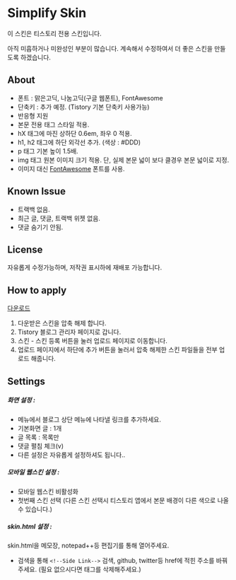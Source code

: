 # Simplify Skin
이 스킨은 티스토리 전용 스킨입니다.

아직 미흡하거나 미완성인 부분이 많습니다. 계속해서 수정하여서 더 좋은 스킨을 만들도록 하겠습니다.

## About
- 폰트 :  맑은고딕, 나눔고딕(구글 웹폰트), FontAwesome
- 단축키 : 추가 예정. (Tistory 기본 단축키 사용가능)
- 반응형 지원
- 본문 전용 태그 스타일 적용.
 - hX 태그에 마진 상하단 0.6em, 좌우 0 적용.
 - h1, h2 태그에 하단 외각선 추가. (색상 : #DDD)
 - p 태그 기본 높이 1.5배.
 - img 태그 원본 이미지 크기 적용. 단, 실제 본문 넓이 보다 클경우 본문 넓이로 지정.
- 이미지 대신 [FontAwesome](http://fortawesome.github.io/Font-Awesome/) 폰트를 사용.

## Known Issue
- 트랙백 없음.
- 최근 글, 댓글, 트랙백 위젯 없음.
- 댓글 숨기기 안됨.

## License
자유롭게 수정가능하며, 저작권 표시하에 재배포 가능합니다.

## How to apply
[다운로드](https://github.com/OPNay/Tistory-Skin/archive/Simplify.zip)
1. 다운받은 스킨을 압축 해제 합니다.
2. Tistory 블로그 관리자 페이지로 갑니다.
3. 스킨 - 스킨 등록 버튼을 눌러 업로드 페이지로 이동합니다.
4. 업로드 페이지에서 하단에 추가 버튼을 눌러서 압축 해제한 스킨 파일들을 전부 업로드 해줍니다. 

## Settings

##### 화면 설정 :
- 메뉴에서 블로그 상단 메뉴에 나타낼 링크를 추가하세요.
- 기본화면 글 : 1개
- 글 목록 : 목록만
- 댓글 펼침 체크(v)
- 다른 설정은 자유롭게 설정하셔도 됩니다..

##### 모바일 웹스킨 설정 :
- 모바일 웹스킨 비활성화
- 첫번째 스킨 선택
  (다른 스킨 선택시 티스토리 앱에서 본문 배경이 다른 색으로 나올수 있습니다.)

##### skin.html 설정 :
skin.html을 메모장, notepad++등 편집기를 통해 열어주세요.
- 검색을 통해 `<!--Side Link-->` 검색, github, twitter등 href에 적힌 주소를 바꿔주세요.
  (필요 없으시다면 <a>태그를 삭제해주세요.)
